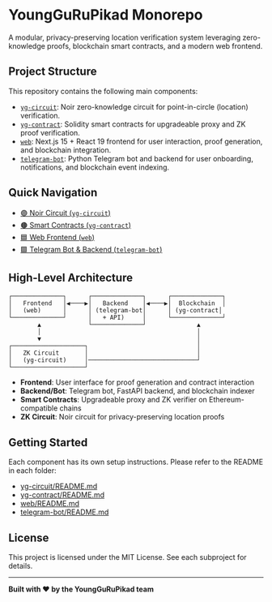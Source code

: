 # YoungGuRuPikad Monorepo

A modular, privacy-preserving location verification system leveraging zero-knowledge proofs, blockchain smart contracts, and a modern web frontend.

## Project Structure

This repository contains the following main components:

- [`yg-circuit`](./yg-circuit/README.md): Noir zero-knowledge circuit for point-in-circle (location) verification.
- [`yg-contract`](./yg-contract/README.md): Solidity smart contracts for upgradeable proxy and ZK proof verification.
- [`web`](./web/README.md): Next.js 15 + React 19 frontend for user interaction, proof generation, and blockchain integration.
- [`telegram-bot`](./telegram-bot/README.md): Python Telegram bot and backend for user onboarding, notifications, and blockchain event indexing.

## Quick Navigation

- [🟣 Noir Circuit (`yg-circuit`)](./yg-circuit/README.md)
- [🟤 Smart Contracts (`yg-contract`)](./yg-contract/README.md)
- [🟦 Web Frontend (`web`)](./web/README.md)
- [🟩 Telegram Bot & Backend (`telegram-bot`)](./telegram-bot/README.md)

## High-Level Architecture

```
┌──────────────┐      ┌──────────────┐      ┌──────────────┐
│   Frontend   │◀────▶│   Backend    │◀────▶│  Blockchain  │
│   (web)      │      │ (telegram-bot│      │ (yg-contract│
└──────────────┘      │   + API)     │      └──────────────┘
        ▲             └──────────────┘              ▲
        │                                           │
        ▼                                           │
┌────────────────────┐                              │
│   ZK Circuit       │                              │
│   (yg-circuit)     │──────────────────────────────┘
└────────────────────┘
```

- **Frontend**: User interface for proof generation and contract interaction
- **Backend/Bot**: Telegram bot, FastAPI backend, and blockchain indexer
- **Smart Contracts**: Upgradeable proxy and ZK verifier on Ethereum-compatible chains
- **ZK Circuit**: Noir circuit for privacy-preserving location proofs

## Getting Started

Each component has its own setup instructions. Please refer to the README in each folder:

- [yg-circuit/README.md](./yg-circuit/README.md)
- [yg-contract/README.md](./yg-contract/README.md)
- [web/README.md](./web/README.md)
- [telegram-bot/README.md](./telegram-bot/README.md)

## License

This project is licensed under the MIT License. See each subproject for details.

---

**Built with ❤️ by the YoungGuRuPikad team**
